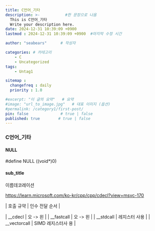 ```yaml
---
title: C언어_기타
description: >-           #한 문장으로 나옴
  This is C언어_기타
  Write your description here.
date: 2024-12-31 10:39:09 +0900
lastmod : 2024-12-31 10:39:09 +0900  #마지막 수정 시간

author: "seabears"      # 작성자

categories: # 카테고리
    - C
    - Uncategorized  
tags: 
    - Untag1

sitemap :
  changefreq : daily
  priority : 1.0

#excerpt: "이 글의 요약"   # 요약
#image: "url_to_image.jpg"   # 대표 이미지 (옵션)
#permalink: /category1/first-post/
pin: false              # true | false
published: true        # true | false
---
```


### C언어_기타

#### NULL
#define NULL ((void*)0)

#### sub_title

이름데코레이션

https://learn.microsoft.com/ko-kr/cpp/cpp/cdecl?view=msvc-170

| 호출 규약 | 인수 전달 순서 | 

| __cdecl       | 오 -> 왼            |
| __fastcall    | 오 -> 왼            |
| __stdcall     | 레지스터 사용       |
| __vectorcall  | SIMD 레지스터사 용    |


